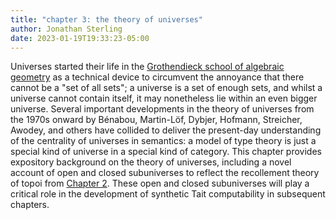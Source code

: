 ```yaml
---
title: "chapter 3: the theory of universes"
author: Jonathan Sterling
date: 2023-01-19T19:33:23-05:00
---
```


Universes started their life in the [Grothendieck school of algebraic geometry](sga-4) as a technical device to circumvent the annoyance that there cannot be a "set of all sets"; a universe is a set of enough sets, and whilst a universe cannot contain itself, it may nonetheless lie within an even bigger universe. Several important developments in the theory of universes from the 1970s onward by Bénabou, Martin-Löf, Dybjer, Hofmann, Streicher, Awodey, and others have collided to deliver the present-day understanding of the centrality of universes in semantics: a model of type theory is just a special kind of universe in a special kind of category. This chapter provides expository background on the theory of universes, including a novel account of open and closed subuniverses to reflect the recollement theory of topoi from [Chapter 2](jms-0010). These open and closed subuniverses will play a critical role in the development of synthetic Tait computability in subsequent chapters.

